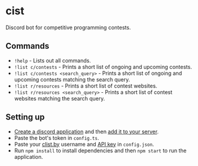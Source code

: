 # cist

Discord bot for competitive programming contests.

## Commands

- `!help` - Lists out all commands.
- `!list c/contests` - Prints a short list of ongoing and upcoming contests.
- `!list c/contests <search_query>` - Prints a short list of ongoing and upcoming contests matching the search query.
- `!list r/resources` - Prints a short list of contest websites.
- `!list r/resources <search_query>` - Prints a short list of contest websites matching the search query.

## Setting up

- [Create a discord application](https://discordjs.guide/preparations/setting-up-a-bot-application.html) and then [add it to your server](https://discordjs.guide/preparations/adding-your-bot-to-servers.html).
- Paste the bot's token in `config.ts`.
- Paste your [clist.by](https://clist.by/) username and [API key](https://clist.by/api/v1/doc/) in `config.json`.
- Run `npm install` to install dependencies and then `npm start` to run the application.
